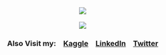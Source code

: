 <div align="center">
  <a href="https://github.com/emnopal">
    <img align="center" src="https://github-readme-stats.vercel.app/api?username=emnopal&count_private=true&show_icons=true&theme=radical" />
  </a><br><br>
  <a href="https://github.com/emnopal">
    <img align="center" src="https://github-readme-stats.vercel.app/api/top-langs/?username=emnopal&layout=compact&hide=visual%20basic%20.net,pascal,tex,matlab,m,jupyter%20notebook&langs_count=8&theme=radical" />
  </a>
</div>

<div align="center">
  <h3>Also Visit my:&emsp;<a href="https://kaggle.com">Kaggle</a>&emsp;<a href="https://linkedin.com">LinkedIn</a>&emsp;<a href="https://twitter.com">Twitter</a></h3>
</div>




